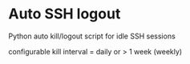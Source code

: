 # Auto SSH logout
Python auto kill/logout script for idle SSH sessions

configurable kill interval = daily or > 1 week (weekly)
